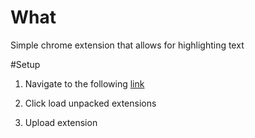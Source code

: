 # What
Simple chrome extension that allows for highlighting text

#Setup

1. Navigate to the following [link](chrome://extensions/)

2. Click load unpacked extensions

3. Upload extension
